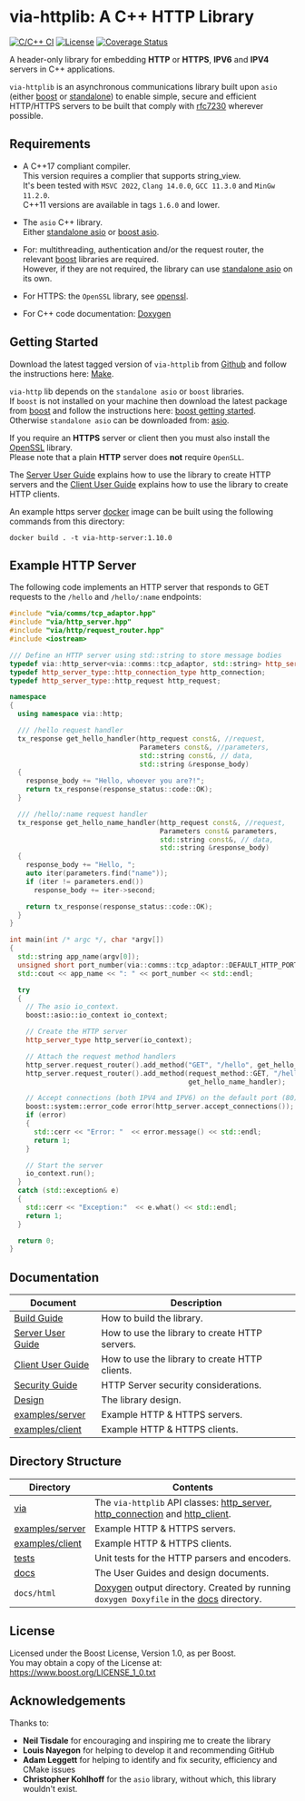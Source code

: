 # via-httplib: A C++ HTTP Library

[![C/C++ CI](https://github.com/kenba/via-httplib/workflows/C/C++%20CI/badge.svg)](https://github.com/kenba/via-httplib/actions)
[![License](https://img.shields.io/badge/License-Boost%201.0-blue)](https://opensource.org/licenses/BSL-1.0)
[![Coverage Status](https://coveralls.io/repos/github/kenba/via-httplib/badge.svg?branch=main)](https://coveralls.io/github/kenba/via-httplib?branch=main)

A header-only library for embedding **HTTP** or **HTTPS**, **IPV6** and **IPV4** servers in C++ applications.

`via-httplib` is an asynchronous communications library built upon `asio` (either
[boost](https://www.boost.org/doc/libs/1_76_0/doc/html/boost_asio.html) or
[standalone](http://think-async.com/)) to enable simple, secure and efficient
HTTP/HTTPS servers to be built that comply with
[rfc7230](https://tools.ietf.org/html/rfc7230) wherever possible.

## Requirements

+ A C++17 compliant compiler.  
This version requires a complier that supports string_view.  
It's been tested with `MSVC 2022`, `Clang 14.0.0`, `GCC 11.3.0` and `MinGw 11.2.0`.  
C++11 versions are available in tags `1.6.0` and lower.  

+ The `asio` C++ library.  
Either [standalone asio](http://think-async.com/) or [boost asio](http://www.boost.org/).  

+ For: multithreading, authentication and/or the request router, the relevant [boost](http://www.boost.org/) libraries are required.  
However, if they are not required, the library can use [standalone asio](http://think-async.com/) on its own.

+ For HTTPS: the `OpenSSL` library, see [openssl](http://www.openssl.org/).  

+ For C++ code documentation: [Doxygen](https://doxygen.nl/)

## Getting Started

Download the latest tagged version of `via-httplib` from
[Github](https://github.com/kenba/via-httplib)
and follow the instructions here: [Make](docs/MAKE.md).  

`via-http` lib depends on the `standalone asio` or `boost` libraries.  
If `boost` is not installed on your machine then download the latest package from
[boost](http://www.boost.org/) and follow the instructions here:
[boost getting started](http://www.boost.org/doc/libs/1_76_0/more/getting_started/index.html).
Otherwise `standalone asio` can be downloaded from: [asio](http://think-async.com/).

If you require an **HTTPS** server or client then you must also install the
[OpenSSL](https://www.openssl.org/) library.  
Please note that a plain **HTTP** server does **not** require `OpenSLL`.

The [Server User Guide](docs/Server.md) explains how to use the library to create HTTP servers and
the [Client User Guide](docs/Client.md) explains how to use the library to create HTTP clients.

An example https server [docker](https://www.docker.com/) image can be built using
the following commands from this directory:

```shell
docker build . -t via-http-server:1.10.0
```

## Example HTTP Server

The following code implements an HTTP server that responds to GET requests to the
`/hello` and `/hello/:name` endpoints:

```C++
#include "via/comms/tcp_adaptor.hpp"
#include "via/http_server.hpp"
#include "via/http/request_router.hpp"
#include <iostream>

/// Define an HTTP server using std::string to store message bodies
typedef via::http_server<via::comms::tcp_adaptor, std::string> http_server_type;
typedef http_server_type::http_connection_type http_connection;
typedef http_server_type::http_request http_request;

namespace
{
  using namespace via::http;

  /// /hello request handler
  tx_response get_hello_handler(http_request const&, //request,
                                Parameters const&, //parameters,
                                std::string const&, // data,
                                std::string &response_body)
  {
    response_body += "Hello, whoever you are?!";
    return tx_response(response_status::code::OK);
  }

  /// /hello/:name request handler
  tx_response get_hello_name_handler(http_request const&, //request,
                                     Parameters const& parameters,
                                     std::string const&, // data,
                                     std::string &response_body)
  {
    response_body += "Hello, ";
    auto iter(parameters.find("name"));
    if (iter != parameters.end())
      response_body += iter->second;

    return tx_response(response_status::code::OK);
  }
}

int main(int /* argc */, char *argv[])
{
  std::string app_name(argv[0]);
  unsigned short port_number(via::comms::tcp_adaptor::DEFAULT_HTTP_PORT);
  std::cout << app_name << ": " << port_number << std::endl;

  try
  {
    // The asio io_context.
    boost::asio::io_context io_context;

    // Create the HTTP server
    http_server_type http_server(io_context);

    // Attach the request method handlers
    http_server.request_router().add_method("GET", "/hello", get_hello_handler);
    http_server.request_router().add_method(request_method::GET, "/hello/:name",
                                            get_hello_name_handler);

    // Accept connections (both IPV4 and IPV6) on the default port (80)
    boost::system::error_code error(http_server.accept_connections());
    if (error)
    {
      std::cerr << "Error: "  << error.message() << std::endl;
      return 1;
    }

    // Start the server
    io_context.run();
  }
  catch (std::exception& e)
  {
    std::cerr << "Exception:"  << e.what() << std::endl;
    return 1;
  }

  return 0;
}
```

## Documentation

| Document | Description |
|----------|-------------|
| [Build Guide](docs/MAKE.md) | How to build the library. |
| [Server User Guide](docs/Server.md) | How to use the library to create HTTP servers. |
| [Client User Guide](docs/Client.md) | How to use the library to create HTTP clients. |
| [Security Guide](docs/Server_Security.md) | HTTP Server security considerations. |
| [Design](docs/Design_Top.md) | The library design. |
| [examples/server](examples/server) | Example HTTP & HTTPS servers. |
| [examples/client](examples/client) | Example HTTP & HTTPS clients. |

## Directory Structure

| Directory            | Contents                                                                 |
|----------------------|--------------------------------------------------------------------------|
| [via](include/via)           | The `via-httplib` API classes: [http_server](include/via/http_server.hpp), [http_connection](include/via/http_connection.hpp) and [http_client](include/via/http_client.hpp). |
| [examples/server](examples/server) | Example HTTP & HTTPS servers.                              |
| [examples/client](examples/client) | Example HTTP & HTTPS clients.                              |
| [tests](tests)       | Unit tests for the HTTP parsers and encoders.                            |
| [docs](docs)         | The User Guides and design documents.                                    |
| `docs/html`          | [Doxygen](https://doxygen.nl/) output directory. Created by running `doxygen Doxyfile` in the [docs](docs) directory. |

## License

Licensed under the Boost License, Version 1.0, as per Boost.  
You may obtain a copy of the License at: <https://www.boost.org/LICENSE_1_0.txt>

## Acknowledgements

Thanks to:

+ **Neil Tisdale** for encouraging and inspiring me to create the library
+ **Louis Nayegon** for helping to develop it and recommending GitHub  
+ **Adam Leggett** for helping to identify and fix security, efficiency and CMake issues
+ **Christopher Kohlhoff** for the `asio` library, without which, this library wouldn't exist.
